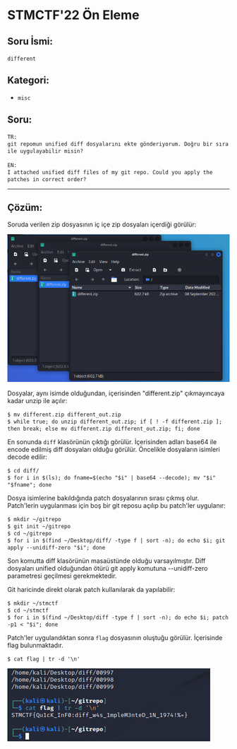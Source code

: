 # STMCTF'22 Ön Eleme

## Soru İsmi:
`different`


## Kategori:
- `misc`

## Soru:

```
TR:
git repomun unified diff dosyalarını ekte gönderiyorum. Doğru bir sıra ile uygulayabilir misin?

EN:
I attached unified diff files of my git repo. Could you apply the patches in correct order?
```

---

## Çözüm:

Soruda verilen zip dosyasının iç içe zip dosyaları içerdiği görülür:

![alt img1](solution/img1.png "zip files")

Dosyalar, aynı isimde olduğundan, içerisinden "different.zip" çıkmayıncaya kadar unzip ile açılır: 

    $ mv different.zip different_out.zip
    $ while true; do unzip different_out.zip; if [ ! -f different.zip ]; then break; else mv different.zip different_out.zip; fi; done

En sonunda `diff` klasörünün çıktığı görülür. İçerisinden adları base64 ile encode edilmiş diff dosyaları olduğu görülür. Öncelikle dosyaların isimleri decode edilir:

    $ cd diff/
    $ for i in $(ls); do fname=$(echo "$i" | base64 --decode); mv "$i" "$fname"; done

Dosya isimlerine bakıldığında patch dosyalarının sırası çıkmış olur. Patch'lerin uygulanması için boş bir git reposu açılıp bu patch'ler uygulanır:

    $ mkdir ~/gitrepo
    $ git init ~/gitrepo
    $ cd ~/gitrepo
    $ for i in $(find ~/Desktop/diff/ -type f | sort -n); do echo $i; git apply --unidiff-zero "$i"; done

Son komutta diff klasörünün masaüstünde olduğu varsayılmıştır. Diff dosyaları unified olduğundan ötürü git apply komutuna --unidiff-zero parametresi geçilmesi gerekmektedir.

Git haricinde direkt olarak patch kullanılarak da yapılabilir:

    $ mkdir ~/stmctf
    $ cd ~/stmctf
    $ for i in $(find ~/Desktop/diff -type f | sort -n); do echo $i; patch -p1 < "$i"; done

Patch'ler uygulandıktan sonra `flag` dosyasının oluştuğu görülür. İçerisinde flag bulunmaktadır.

    $ cat flag | tr -d '\n'

![alt img2](solution/img2.png "flag")
